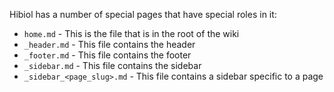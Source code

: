 Hibiol has a number of special pages that have special roles in it:

- `home.md` - This is the file that is in the root of the wiki
- `_header.md` - This file contains the header
- `_footer.md` - This file contains the footer
- `_sidebar.md` - This file contains the sidebar
- `_sidebar_<page_slug>.md` - This file contains a sidebar specific to a page
